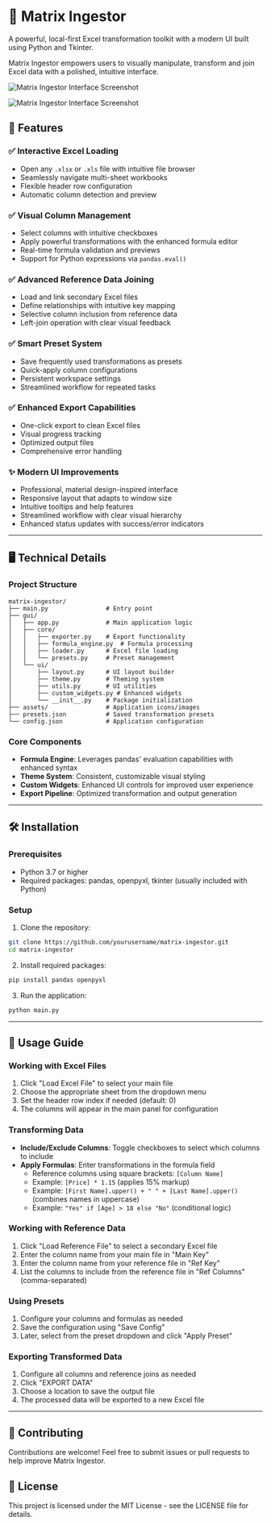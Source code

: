 # 🧰 Matrix Ingestor

A powerful, local-first Excel transformation toolkit with a modern UI built using Python and Tkinter.

Matrix Ingestor empowers users to visually manipulate, transform and join Excel data with a polished, intuitive interface.



![Matrix Ingestor Interface Screenshot](./docs/scrn01.jpg)

![Matrix Ingestor Interface Screenshot](./docs/scrn02.jpg)

## 🚀 Features

### ✅ Interactive Excel Loading
- Open any `.xlsx` or `.xls` file with intuitive file browser
- Seamlessly navigate multi-sheet workbooks
- Flexible header row configuration
- Automatic column detection and preview

### ✅ Visual Column Management
- Select columns with intuitive checkboxes
- Apply powerful transformations with the enhanced formula editor
- Real-time formula validation and previews
- Support for Python expressions via `pandas.eval()`

### ✅ Advanced Reference Data Joining
- Load and link secondary Excel files
- Define relationships with intuitive key mapping
- Selective column inclusion from reference data
- Left-join operation with clear visual feedback

### ✅ Smart Preset System
- Save frequently used transformations as presets
- Quick-apply column configurations
- Persistent workspace settings
- Streamlined workflow for repeated tasks

### ✅ Enhanced Export Capabilities
- One-click export to clean Excel files
- Visual progress tracking
- Optimized output files
- Comprehensive error handling

### ✨ Modern UI Improvements
- Professional, material design-inspired interface
- Responsive layout that adapts to window size
- Intuitive tooltips and help features
- Streamlined workflow with clear visual hierarchy
- Enhanced status updates with success/error indicators

---

## 🖥️ Technical Details

### Project Structure
```
matrix-ingestor/
├── main.py                # Entry point
├── gui/
│   ├── app.py             # Main application logic
│   ├── core/
│   │   ├── exporter.py    # Export functionality
│   │   ├── formula_engine.py  # Formula processing
│   │   ├── loader.py      # Excel file loading
│   │   └── presets.py     # Preset management
│   └── ui/
│       ├── layout.py      # UI layout builder
│       ├── theme.py       # Theming system
│       ├── utils.py       # UI utilities
│       ├── custom_widgets.py # Enhanced widgets
│       └── __init__.py    # Package initialization
├── assets/                # Application icons/images
├── presets.json           # Saved transformation presets
└── config.json            # Application configuration
```

### Core Components
- **Formula Engine**: Leverages pandas' evaluation capabilities with enhanced syntax
- **Theme System**: Consistent, customizable visual styling
- **Custom Widgets**: Enhanced UI controls for improved user experience
- **Export Pipeline**: Optimized transformation and output generation

---

## 🛠️ Installation

### Prerequisites
- Python 3.7 or higher
- Required packages: pandas, openpyxl, tkinter (usually included with Python)

### Setup

1. Clone the repository:
```bash
git clone https://github.com/yourusername/matrix-ingestor.git
cd matrix-ingestor
```

2. Install required packages:
```bash
pip install pandas openpyxl
```

3. Run the application:
```bash
python main.py
```

---

## 📝 Usage Guide

### Working with Excel Files
1. Click "Load Excel File" to select your main file
2. Choose the appropriate sheet from the dropdown menu
3. Set the header row index if needed (default: 0)
4. The columns will appear in the main panel for configuration

### Transforming Data
- **Include/Exclude Columns**: Toggle checkboxes to select which columns to include
- **Apply Formulas**: Enter transformations in the formula field
  - Reference columns using square brackets: `[Column Name]`
  - Example: `[Price] * 1.15` (applies 15% markup)
  - Example: `[First Name].upper() + " " + [Last Name].upper()` (combines names in uppercase)
  - Example: `"Yes" if [Age] > 18 else "No"` (conditional logic)

### Working with Reference Data
1. Click "Load Reference File" to select a secondary Excel file
2. Enter the column name from your main file in "Main Key"
3. Enter the column name from your reference file in "Ref Key"
4. List the columns to include from the reference file in "Ref Columns" (comma-separated)

### Using Presets
1. Configure your columns and formulas as needed
2. Save the configuration using "Save Config"
3. Later, select from the preset dropdown and click "Apply Preset"

### Exporting Transformed Data
1. Configure all columns and reference joins as needed
2. Click "EXPORT DATA"
3. Choose a location to save the output file
4. The processed data will be exported to a new Excel file

---

## 🤝 Contributing

Contributions are welcome! Feel free to submit issues or pull requests to help improve Matrix Ingestor.

## 📄 License

This project is licensed under the MIT License - see the LICENSE file for details.
